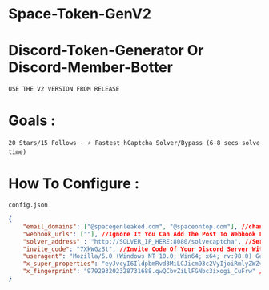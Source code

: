 # Space-Token-GenV2
# Discord-Token-Generator Or Discord-Member-Botter

`USE THE V2 VERSION FROM RELEASE`

# Goals : 

`20 Stars/15 Follows - ⭐ Fastest hCaptcha Solver/Bypass (6-8 secs solve time)`<br />

# How To Configure : 

`config.json`
```json
{
    "email_domains": ["@spacegenleaked.com", "@spaceontop.com"], //change it frequently after genning 1-2k use .com mails
    "webhook_urls": [""], //Ignore It You Can Add The Post To Webhook Function If You Know Python
    "solver_address" : "http://SOLVER_IP_HERE:8080/solvecaptcha", //Server Url Of The hCaptcha Solver/Bypass, Mentioned Below
    "invite_code": "7XkWGzSt", //Invite Code Of Your Discord Server Without Discord.gg/
    "useragent": "Mozilla/5.0 (Windows NT 10.0; Win64; x64; rv:98.0) Gecko/20100101 Firefox/98.0", //Dont Touch It
    "x_super_properties": "eyJvcyI6IldpbmRvd3MiLCJicm93c2VyIjoiRmlyZWZveCIs...", //Dont Touch It
    "x_fingerprint": "979293202328731688.qwQCbvZiLlFGNbc3ixogi_CuFrw" //Dont Touch It
}
```
